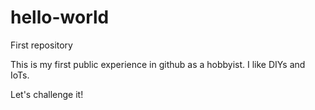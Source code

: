 # hello-world
First repository

This is my first public experience in github as a hobbyist. 
I like DIYs and IoTs.

Let's challenge it!
